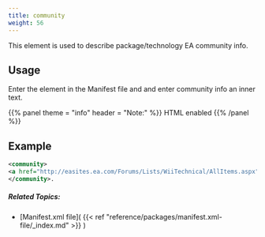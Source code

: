 ```yaml
---
title: community
weight: 56
---
```


This element is used to describe package/technology EA community info.

## Usage ##

Enter the element in the Manifest file and and enter community info an inner text.


{{% panel theme = "info" header = "Note:" %}}
HTML enabled
{{% /panel %}}
## Example ##


```xml
<community>
<a href="http://easites.ea.com/Forums/Lists/WiiTechnical/AllItems.aspx">WiiTechnical@ea.com</a>
</community>.
```

##### Related Topics: #####
-  [Manifest.xml file]( {{< ref "reference/packages/manifest.xml-file/_index.md" >}} ) 
